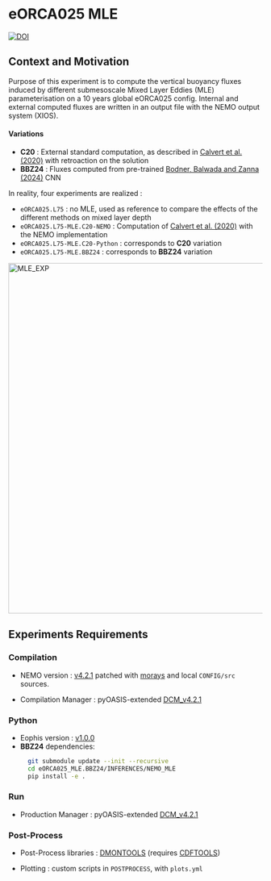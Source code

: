 # eORCA025 MLE

[![DOI](https://zenodo.org/badge/763681074.svg)](https://doi.org/10.5281/zenodo.13851909)

## Context and Motivation

Purpose of this experiment is to compute the vertical buoyancy fluxes induced by different submesoscale Mixed Layer Eddies (MLE) parameterisation on a 10 years global eORCA025 config.
Internal and external computed fluxes are written in an output file with the NEMO output system (XIOS).

#### Variations
- **C20** : External standard computation, as described in [Calvert et al. (2020)](https://doi.org/10.1016/j.ocemod.2020.101678) with retroaction on the solution
- **BBZ24** : Fluxes computed from pre-trained [Bodner, Balwada and Zanna (2024)]() CNN

In reality, four experiments are realized :
- `eORCA025.L75` : no MLE, used as reference to compare the effects of the different methods on mixed layer depth
- `eORCA025.L75-MLE.C20-NEMO` : Computation of [Calvert et al. (2020)](https://doi.org/10.1016/j.ocemod.2020.101678) with the NEMO implementation
- `eORCA025.L75-MLE.C20-Python` : corresponds to **C20** variation
- `eORCA025.L75-MLE.BBZ24` : corresponds to **BBZ24** variation

<img width="695" alt="MLE_EXP" src="https://github.com/morays-community/NEMO-MLE_Fluxes/assets/138531178/084171b2-7f5d-407b-ad6c-92551f3bbcb2">

## Experiments Requirements


### Compilation

- NEMO version : [v4.2.1](https://forge.nemo-ocean.eu/nemo/nemo/-/releases/4.2.1) patched with [morays](https://github.com/morays-community/Patches-NEMO/tree/main/NEMO_v4.2.1) and local `CONFIG/src` sources.

- Compilation Manager : pyOASIS-extended [DCM_v4.2.1](https://github.com/alexis-barge/DCM/releases/tag/v4.2.1)


### Python

- Eophis version : [v1.0.0](https://github.com/meom-group/eophis/releases/tag/v1.0.0)
- **BBZ24** dependencies:
  ```bash
    git submodule update --init --recursive
    cd eORCA025_MLE.BBZ24/INFERENCES/NEMO_MLE
    pip install -e .  
  ```

### Run

- Production Manager : pyOASIS-extended [DCM_v4.2.1](https://github.com/alexis-barge/DCM/releases/tag/v4.2.1)


### Post-Process

- Post-Process libraries : [DMONTOOLS](https://github.com/alexis-barge/DMONTOOLS) (requires [CDFTOOLS](https://github.com/meom-group/CDFTOOLS))
  
- Plotting : custom scripts in `POSTPROCESS`, with `plots.yml`
